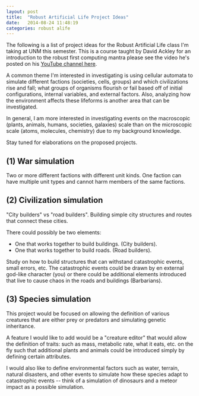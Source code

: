 ```yaml
---
layout: post
title:  "Robust Artificial Life Project Ideas"
date:   2014-08-24 11:48:19
categories: robust alife
---
```


The following is a list of project ideas for the Robust Artificial Life class
I'm taking at UNM this semester. This is a course taught by David Ackley for
an introduction to the robust first computing mantra please see the video he's
posted on his 
[YouTube channel here](https://www.youtube.com/watch?v=helScS3coAE&feature=youtu.be). 

A common theme I'm interested in investigating is using cellular automata to
simulate different factions (societies, cells, groups) and which civilizations
rise and fall; what groups of organisms flourish or fail based off of initial
configurations, internal variables, and external factors. Also, analyzing how
the environment affects these lifeforms is another area that can be
investigated.

In general, I am more interested in investigating events on the macroscopic
(plants, animals, humans, societies, galaxies) scale than on the microscopic
scale (atoms, molecules, chemistry) due to my background knowledge.

Stay tuned for elaborations on the proposed projects.

## (1) War simulation

Two or more different factions with different unit kinds. One faction can have
multiple unit types and cannot harm members of the same factions.

## (2) Civilization simulation

"City builders" vs "road builders". Building simple city structures and routes
that connect these cities. 

There could possibly be two elements: 

* One that works together to build buildings. (City builders).
* One that works together to build roads. (Road builders).

Study on how to build structures that can withstand catastrophic events, small
errors, etc. The catastrophic events could be drawn by en external god-like
character (you) or there could be additional elements introduced that live to
cause chaos in the roads and buildings (Barbarians).

## (3) Species simulation

This project would be focused on allowing the definition of various creatures
that are either prey or predators and simulating genetic inheritance.

A feature I would like to add would be a "creature editor" that would allow
the definition of traits: such as mass, metabolic rate, what it eats, etc. on
the fly such that additional plants and animals could be introduced simply by
defining certain attributes.

I would also like to define environmental factors such as water, terrain,
natural disasters, and other events to simulate how these species adapt to
catastrophic events -- think of a simulation of dinosaurs and a meteor impact
as a possible simulation.
